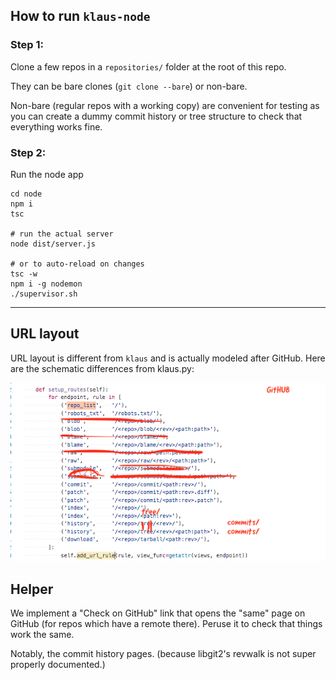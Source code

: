 ## How to run `klaus-node`

### Step 1:

Clone a few repos in a `repositories/` folder at the root of this repo.

They can be bare clones (`git clone --bare`) or non-bare.

Non-bare (regular repos with a working copy) are convenient for testing as you can create a dummy commit history or tree structure to check that everything works fine.

### Step 2:

Run the node app

```
cd node
npm i
tsc

# run the actual server
node dist/server.js

# or to auto-reload on changes
tsc -w
npm i -g nodemon
./supervisor.sh
```

---

## URL layout

URL layout is different from `klaus` and is actually modeled after GitHub. Here are the schematic differences from klaus.py:

![url-layout](./url-layout.png)

## Helper

We implement a "Check on GitHub" link that opens the "same" page on GitHub (for repos which have a remote there). Peruse it to check that things work the same. 

Notably, the commit history pages. (because libgit2's revwalk is not super properly documented.)

